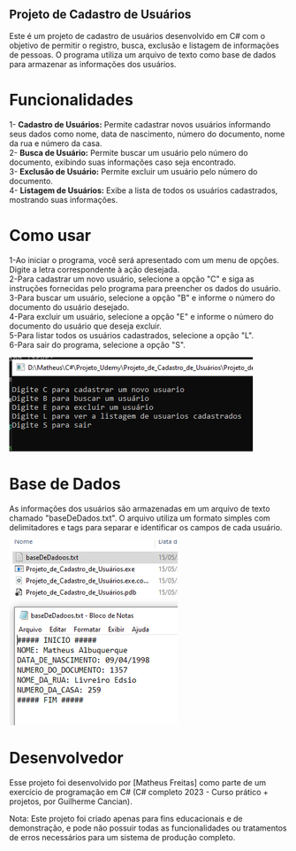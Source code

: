 ## Projeto de Cadastro de Usuários

Este é um projeto de cadastro de usuários desenvolvido em C# com o objetivo de permitir o registro, busca, exclusão e listagem de informações de pessoas. O programa utiliza um arquivo de texto como base de dados para armazenar as informações dos usuários.

# Funcionalidades

1- <strong>Cadastro de Usuários:</strong> Permite cadastrar novos usuários informando seus dados como nome, data de nascimento, número do documento, nome da rua e número da casa.<br>
2- <strong>Busca de Usuário:</strong> Permite buscar um usuário pelo número do documento, exibindo suas informações caso seja encontrado.<br>
3- <strong>Exclusão de Usuário:</strong> Permite excluir um usuário pelo número do documento.<br>
4- <strong>Listagem de Usuários:</strong> Exibe a lista de todos os usuários cadastrados, mostrando suas informações.<br>

# Como usar

1-Ao iniciar o programa, você será apresentado com um menu de opções. Digite a letra correspondente à ação desejada.<br>
2-Para cadastrar um novo usuário, selecione a opção "C" e siga as instruções fornecidas pelo programa para preencher os dados do usuário. <br>
3-Para buscar um usuário, selecione a opção "B" e informe o número do documento do usuário desejado.<br>
4-Para excluir um usuário, selecione a opção "E" e informe o número do documento do usuário que deseja excluir.<br>
5-Para listar todos os usuários cadastrados, selecione a opção "L".<br>
6-Para sair do programa, selecione a opção "S".<br>

<img height = 170px  width=441px  src="https://github.com/MatheusFreit/Projeto_de_Cadastrado_C-/blob/main/Projeto_de_Cadastro_de_Usu%C3%A1rios/Projeto_de_Cadastro_de_Usu%C3%A1rios/imagens/Tela_inicial.png">


# Base de Dados

As informações dos usuários são armazenadas em um arquivo de texto chamado "baseDeDados.txt". O arquivo utiliza um formato simples com delimitadores e tags para separar e identificar os campos de cada usuário.

<img height = 335px  width=305px src="https://github.com/MatheusFreit/Projeto_de_Cadastrado_C-/blob/main/Projeto_de_Cadastro_de_Usu%C3%A1rios/Projeto_de_Cadastro_de_Usu%C3%A1rios/imagens/Base_de_Dados.PNG">


# Desenvolvedor

Esse projeto foi desenvolvido por [Matheus Freitas] como parte de um exercício de programação em C# (C# completo 2023 - Curso prático + projetos, por Guilherme Cancian).

Nota: Este projeto foi criado apenas para fins educacionais e de demonstração, e pode não possuir todas as funcionalidades ou tratamentos de erros necessários para um sistema de produção completo.
